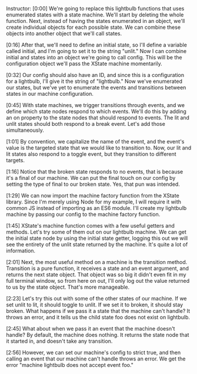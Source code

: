 Instructor: [0:00] We're going to replace this lightbulb functions that uses enumerated states with a state machine. We'll start by deleting the whole function. Next, instead of having the states enumerated in an object, we'll create individual objects for each possible state. We can combine these objects into another object that we'll call states.

[0:16] After that, we'll need to define an initial state, so I'll define a variable called initial, and I'm going to set it to the string "unlit." Now I can combine initial and states into an object we're going to call config. This will be the configuration object we'll pass the XState machine momentarily.

[0:32] Our config should also have an ID, and since this is a configuration for a lightbulb, I'll give it the string of "lightbulb." Now we've enumerated our states, but we've yet to enumerate the events and transitions between states in our machine configuration.

[0:45] With state machines, we trigger transitions through events, and we define which state nodes respond to which events. We'll do this by adding an on property to the state nodes that should respond to events. The lit and unlit states should both respond to a break event. Let's add those simultaneously.

[1:01] By convention, we capitalize the name of the event, and the event's value is the targeted state that we would like to transition to. Now, our lit and lit states also respond to a toggle event, but they transition to different targets.

[1:16] Notice that the broken state responds to no events, that is because it's a final of our machine. We can put the final touch on our config by setting the type of final to our broken state. Yes, that pun was intended.

[1:29] We can now import the machine factory function from the XState library. Since I'm merely using Node for my example, I will require it with common JS instead of importing as an ES6 module. I'll create my lightbulb machine by passing our config to the machine factory function.

[1:45] XState's machine function comes with a few useful getters and methods. Let's try some of them out on our lightbulb machine. We can get the initial state node by using the initial state getter, logging this out we will see the entirety of the unlit state returned by the machine. It's quite a lot of information.

[2:01] Next, the most useful method on a machine is the transition method. Transition is a pure function, it receives a state and an event argument, and returns the next state object. That object was so big it didn't even fit in my full terminal window, so from here on out, I'll only log out the value returned to us by the state object. That's more manageable.

[2:23] Let's try this out with some of the other states of our machine. If we set unlit to lit, it should toggle to unlit. If we set it to broken, it should stay broken. What happens if we pass it a state that the machine can't handle? It throws an error, and it tells us the child state foo does not exist on lightbulb.

[2:45] What about when we pass it an event that the machine doesn't handle? By default, the machine does nothing. It returns the state node that it started in, and doesn't take any transition.

[2:56] However, we can set our machine's config to strict true, and then calling an event that our machine can't handle throws an error. We get the error "machine lightbulb does not accept event foo."
